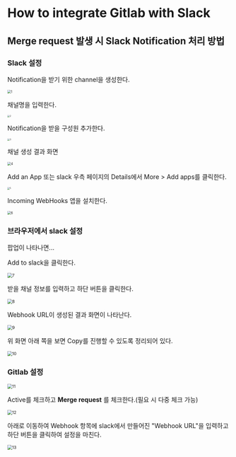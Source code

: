 # How to integrate Gitlab with Slack

## Merge request 발생 시 Slack Notification 처리 방법



### Slack 설정

Notification을 받기 위한 channel을 생성한다.

<img src="image/1.png" alt="1" style="zoom:50%;" />



채널명을 입력한다.

<img src="image/2.png" alt="2" style="zoom:33%;" />


Notification을 받을 구성원 추가한다.

<img src="image/3.png" alt="3" style="zoom:33%;" />


채널 생성 결과 화면

<img src="image/4.png" alt="4" style="zoom:50%;" />

Add an App 또는 slack 우측 페이지의 Details에서 More > Add apps를 클릭한다.

<img src="image/5.png" alt="5" style="zoom:33%;" />


Incoming WebHooks 앱을 설치한다.

<img src="image/6.png" alt="6" style="zoom:50%;" />

### 브라우저에서 slack 설정

팝업이 나타나면...

Add to slack을 클릭한다.

<img src="image/7.png" alt="7" style="zoom: 67%;" />

받을 채널 정보를 입력하고 하단 버튼을 클릭한다.

<img src="image/8.png" alt="8" style="zoom:67%;" />

Webhook URL이 생성된 결과 화면이 나타난다.

<img src="image/9.png" alt="9" style="zoom:67%;" />


위 화면 아래 쪽을 보면 Copy를 진행할 수 있도록 정리되어 있다.

<img src="image/10.png" alt="10" style="zoom:67%;" />



### Gitlab 설정

<img src="image/11.png" alt="11" style="zoom:67%;" />

Active를 체크하고 **Merge request** 를 체크한다.(필요 시 다중 체크 가능)

<img src="image/12.png" alt="12" style="zoom:67%;" />

아래로 이동하여 Webhook 항목에 slack에서 만들어진 "Webhook URL"을 입력하고 하단 버튼을 클릭하여 설정을 마친다.

<img src="image/13.png" alt="13" style="zoom:67%;" />
